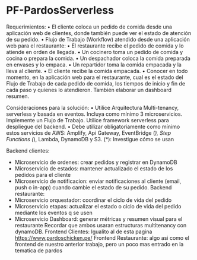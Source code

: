# PF-PardosServerless

Requerimientos: 
• El cliente coloca un pedido de comida desde una aplicación web de clientes, donde también puede ver el estado de atención de su pedido. 
• Flujo de Trabajo (Workflow) atendido desde una aplicación web para el restaurante: 
  • El restaurante recibe el pedido de comida y lo atiende en orden de llegada. 
  • Un cocinero toma un pedido de comida y cocina o prepara la comida. 
  • Un despachador coloca la comida preparada en envases y lo empaca. 
  • Un repartidor toma la comida empacada y la lleva al cliente. • El cliente recibe la comida empacada.
• Conocer en todo momento, en la aplicación web para el restaurante, cual es el estado del Flujo de Trabajo de cada pedido de comida, los tiempos de inicio y fin de cada paso y quienes lo atendieron. También elaborar un dashboard resumen. 

Consideraciones para la solución: 
  • Utilice Arquitectura Multi-tenancy, serverless y basada en eventos. Incluya como mínimo 3 microservicios. Implemente un Flujo de Trabajo. Utilice framework serverless para despliegue del backend. • Debe utilizar obligatoriamente como mínimo estos servicios de AWS: Amplify, Api Gateway, EventBridge (*), Step Functions (*), Lambda, DynamoDB y S3. (*): Investigue cómo se usan

Backend clientes: 
  - Microservicio de ordenes: crear pedidos y registrar en DynamoDB
  - Microservicio de estados: mantener actualizado el estado de los pedidos para el cliente
  - Microservicio de notificacion: enviar notificaciones al cliente (email, push o in-app) cuando cambie el estado de su pedido.
Backend restaurante:
  - Microservicio orquestador: coordinar el ciclo de vida del pedido
  - Microservicio etapas: actualizar el estado o ciclo de vida del pedido mediante los eventos q se usen
  - Microservicio Dashboard: generar métricas y resumen visual para el restaurante Recordar que ambos usaran estructuras multitenancy con dynamoDB.
Frontend Clientes: Igualito al de esta pagina https://www.pardoschicken.pe/
Frontend Restaurante: algo asi como el frontend de nuestro anterior trabajo, pero un poco mas entrado en la tematica de pardos
